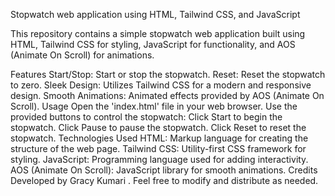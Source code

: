 Stopwatch web application using HTML, Tailwind CSS, and JavaScript

This repository contains a simple stopwatch web application built using HTML, Tailwind CSS for styling, JavaScript for functionality, and AOS (Animate On Scroll) for animations.

Features
Start/Stop: Start or stop the stopwatch.
Reset: Reset the stopwatch to zero.
Sleek Design: Utilizes Tailwind CSS for a modern and responsive design.
Smooth Animations: Animated effects provided by AOS (Animate On Scroll).
Usage
Open the 'index.html' file in your web browser.
Use the provided buttons to control the stopwatch:
Click Start to begin the stopwatch.
Click Pause to pause the stopwatch.
Click Reset to reset the stopwatch.
Technologies Used
HTML: Markup language for creating the structure of the web page.
Tailwind CSS: Utility-first CSS framework for styling.
JavaScript: Programming language used for adding interactivity.
AOS (Animate On Scroll): JavaScript library for smooth animations.
Credits
Developed by Gracy Kumari . Feel free to modify and distribute as needed.
